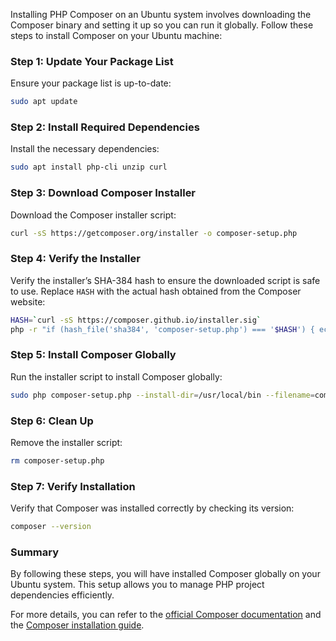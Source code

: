 Installing PHP Composer on an Ubuntu system involves downloading the Composer binary and setting it up so you can run it globally. Follow these steps to install Composer on your Ubuntu machine:

### Step 1: Update Your Package List
Ensure your package list is up-to-date:
```bash
sudo apt update
```

### Step 2: Install Required Dependencies
Install the necessary dependencies:
```bash
sudo apt install php-cli unzip curl
```

### Step 3: Download Composer Installer
Download the Composer installer script:
```bash
curl -sS https://getcomposer.org/installer -o composer-setup.php
```

### Step 4: Verify the Installer
Verify the installer’s SHA-384 hash to ensure the downloaded script is safe to use. Replace `HASH` with the actual hash obtained from the Composer website:
```bash
HASH=`curl -sS https://composer.github.io/installer.sig`
php -r "if (hash_file('sha384', 'composer-setup.php') === '$HASH') { echo 'Installer verified'; } else { echo 'Installer corrupt'; unlink('composer-setup.php'); } echo PHP_EOL;"
```

### Step 5: Install Composer Globally
Run the installer script to install Composer globally:
```bash
sudo php composer-setup.php --install-dir=/usr/local/bin --filename=composer
```

### Step 6: Clean Up
Remove the installer script:
```bash
rm composer-setup.php
```

### Step 7: Verify Installation
Verify that Composer was installed correctly by checking its version:
```bash
composer --version
```

### Summary
By following these steps, you will have installed Composer globally on your Ubuntu system. This setup allows you to manage PHP project dependencies efficiently. 

For more details, you can refer to the [official Composer documentation](https://getcomposer.org/doc/00-intro.md) and the [Composer installation guide](https://getcomposer.org/download/).
